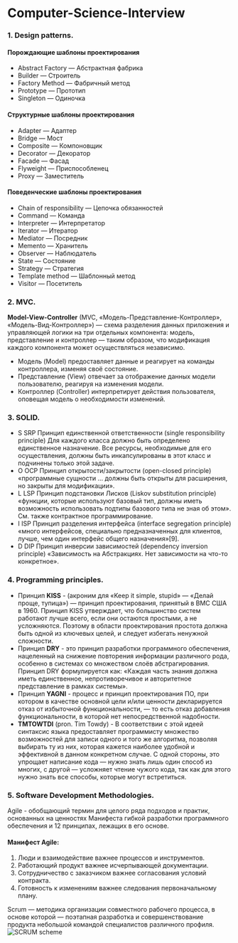 # Computer-Science-Interview

### 1. Design patterns.

#### Порождающие шаблоны проектирования
* Abstract Factory — Абстрактная фабрика
* Builder — Строитель
* Factory Method — Фабричный метод
* Prototype — Прототип
* Singleton — Одиночка
#### Структурные шаблоны проектирования
* Adapter — Адаптер
* Bridge — Мост
* Composite — Компоновщик
* Decorator — Декоратор
* Facade — Фасад
* Flyweight — Приспособленец
* Proxy — Заместитель
#### Поведенческие шаблоны проектирования
* Chain of responsibility — Цепочка обязанностей
* Command — Команда
* Interpreter — Интерпретатор
* Iterator — Итератор
* Mediator — Посредник
* Memento — Хранитель
* Observer — Наблюдатель
* State — Состояние
* Strategy — Стратегия
* Template method — Шаблонный метод
* Visitor — Посетитель

### 2. MVC.

**Model-View-Controller** (MVC, «Модель-Представление-Контроллер», «Модель-Вид-Контроллер») — схема разделения данных приложения и управляющей логики на три отдельных компонента: модель, представление и контроллер — таким образом, что модификация каждого компонента может осуществляться независимо.

* Модель (Model) предоставляет данные и реагирует на команды контроллера, изменяя своё состояние.
* Представление (View) отвечает за отображение данных модели пользователю, реагируя на изменения модели.
* Контроллер (Controller) интерпретирует действия пользователя, оповещая модель о необходимости изменений.

### 3. SOLID.

* S	SRP
Принцип единственной ответственности (single responsibility principle)
Для каждого класса должно быть определено единственное назначение. Все ресурсы, необходимые для его осуществления, должны быть инкапсулированы в этот класс и подчинены только этой задаче.
* O	OCP
Принцип открытости/закрытости (open-closed principle)
«программные сущности … должны быть открыты для расширения, но закрыты для модификации».
* L	LSP
Принцип подстановки Лисков (Liskov substitution principle)
«функции, которые используют базовый тип, должны иметь возможность использовать подтипы базового типа не зная об этом». См. также контрактное программирование.
* I	ISP
Принцип разделения интерфейса (interface segregation principle)
«много интерфейсов, специально предназначенных для клиентов, лучше, чем один интерфейс общего назначения»[9].
* D	DIP
Принцип инверсии зависимостей (dependency inversion principle)
«Зависимость на Абстракциях. Нет зависимости на что-то конкретное».

### 4. Programming principles.
* Принцип **KISS** - (акроним для «Keep it simple, stupid» — «Делай проще, тупица») — принцип проектирования, принятый в ВМС США в 1960.
Принцип KISS утверждает, что большинство систем работают лучше всего, если они остаются простыми, а не усложняются. Поэтому в области проектирования простота должна быть одной из ключевых целей, и следует избегать ненужной сложности.
* Принцип **DRY** - это принцип разработки программного обеспечения, нацеленный на снижение повторения информации различного рода, особенно в системах со множеством слоёв абстрагирования. Принцип DRY формулируется как: «Каждая часть знания должна иметь единственное, непротиворечивое и авторитетное представление в рамках системы».
* Принцип **YAGNI** - процесс и принцип проектирования ПО, при котором в качестве основной цели и/или ценности декларируется отказ от избыточной функциональности, — то есть отказ добавления функциональности, в которой нет непосредственной надобности.
* **TMTOWTDI** (pron. Tim Towdy) - В соответствии с этой идеей синтаксис языка предоставляет программисту множество возможностей для записи одного и того же алгоритма, позволяя выбирать ту из них, которая кажется наиболее удобной и эффективной в данном конкретном случае. С одной стороны, это упрощает написание кода — нужно знать лишь один способ из многих, с другой — усложняет чтение чужого кода, так как для этого нужно знать все способы, которые могут встретиться.

### 5. Software Development Methodologies.
Agile - обобщающий термин для целого ряда подходов и практик, основанных на ценностях Манифеста гибкой разработки программного обеспечения и 12 принципах, лежащих в его основе.

#### Манифест Agile:
1. Люди и взаимодействие важнее процессов и инструментов.
2. Работающий продукт важнее исчерпывающей документации.
3. Сотрудничество с заказчиком важнее согласования условий контракта.
4. Готовность к изменениям важнее следования первоначальному плану.

Scrum — методика организации совместного рабочего процесса, в основе которой — поэтапная разработка и совершенствование продукта небольшой командой специалистов различного профиля.
![SCRUM scheme](https://blog.skillfactory.ru/wp-content/uploads/2022/03/scrum-1--4939420.png)